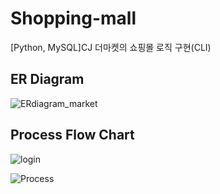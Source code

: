 # Shopping-mall
[Python, MySQL]CJ 더마켓의 쇼핑몰 로직 구현(CLI)

## ER Diagram
![ERdiagram_market](https://user-images.githubusercontent.com/73403038/143601699-f376c084-5da6-4564-b125-48bfde3647b0.jpg)

## Process Flow Chart

![login](https://user-images.githubusercontent.com/73403038/143605357-7ff009d2-e873-43f4-9cb9-31f6938809bb.jpg)

![Process](https://user-images.githubusercontent.com/73403038/143605412-b5cdd411-1b93-4c13-b4ad-2fdb70c1057f.jpg)
